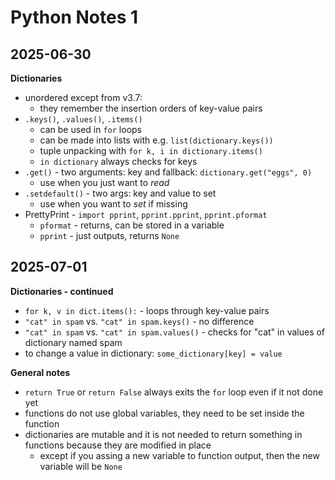 # Python Notes 1
## 2025-06-30
**Dictionaries**
- unordered except from v3.7:
	- they remember the insertion orders of key-value pairs
- `.keys()`, `.values()`, `.items()`
	- can be used in `for` loops
	- can be made into lists with e.g. `list(dictionary.keys())`
	- tuple unpacking with `for k, i in dictionary.items()`
	- `in dictionary` always checks for keys
- `.get()` - two arguments: key and fallback: `dictionary.get("eggs", 0)`
	- use when you just want to _read_
- `.setdefault()` - two args: key and value to set
	- use when you want to _set_ if missing
- PrettyPrint - `import pprint`, `pprint.pprint`, `pprint.pformat`
	- `pformat` - returns, can be stored in a variable
	- `pprint` - just outputs, returns `None`

## 2025-07-01
**Dictionaries - continued**
- `for k, v in dict.items():` - loops through key-value pairs
- `"cat" in spam` vs. `"cat" in spam.keys()` - no difference
- `"cat" in spam` vs. `"cat" in spam.values()` - checks for "cat" in values of dictionary named spam
- to change a value in dictionary: `some_dictionary[key] = value`

**General notes**
- `return True` or `return False` always exits the `for` loop even if it not done yet
- functions do not use global variables, they need to be set inside the function
- dictionaries are mutable and it is not needed to return something in functions because they are modified in place
	- except if you assing a new variable to function output, then the new variable will be `None`